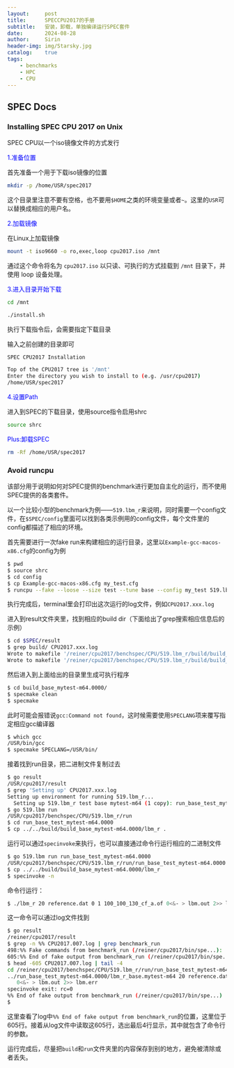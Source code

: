 ```yaml
---
layout: 	post  				   
title: 		SPECCPU2017的手册      				
subtitle:	安装，卸载，单独编译运行SPEC套件    
date:       2024-08-28 				
author:     Sirin 						
header-img: img/Starsky.jpg
catalog: 	true 				
tags:						
    - benchmarks
    - HPC
    - CPU
---
```


## SPEC Docs

### Installing SPEC CPU 2017 on Unix

SPEC CPU以一个iso镜像文件的方式发行

<font color = blue>1.准备位置</font>

首先准备一个用于下载iso镜像的位置

```bash
mkdir -p /home/USR/spec2017
```

这个目录里注意不要有空格，也不要用`$HOME`之类的环境变量或者`~`。这里的`USR`可以替换成相应的用户名。

<font color = blue>2.加载镜像</font>

在Linux上加载镜像

```bash
mount -t iso9660 -o ro,exec,loop cpu2017.iso /mnt
```

通过这个命令将名为 `cpu2017.iso` 以只读、可执行的方式挂载到 `/mnt` 目录下，并使用 loop 设备处理。

<font color = blue>3.进入目录开始下载</font>

```bash
cd /mnt
```

```bash
./install.sh
```

执行下载指令后，会需要指定下载目录

输入之前创建的目录即可

```bash
SPEC CPU2017 Installation

Top of the CPU2017 tree is '/mnt'
Enter the directory you wish to install to (e.g. /usr/cpu2017)
/home/USR/spec2017
```

<font color = blue>4.设置Path</font>

进入到SPEC的下载目录，使用source指令启用shrc

```bash
source shrc
```

<font color = blue>Plus:卸载SPEC</font>

```bash
rm -Rf /home/USR/spec2017
```



### Avoid runcpu

该部分用于说明如何对SPEC提供的benchmark进行更加自主化的运行，而不使用SPEC提供的各类套件。

以一个比较小型的benchmark为例——`519.lbm_r`来说明，同时需要一个config文件，在`$SPEC/config`里面可以找到各类示例用的config文件，每个文件里的config都描述了相应的环境。

首先需要进行一次fake run来构建相应的运行目录，这里以`Example-gcc-macos-x86.cfg`的config为例

```bash
$ pwd
$ source shrc
$ cd config
$ cp Example-gcc-macos-x86.cfg my_test.cfg
$ runcpu --fake --loose --size test --tune base --config my_test 519.lbm_r
```

执行完成后，terminal里会打印出这次运行的log文件，例如`CPU2017.xxx.log`

进入到result文件夹里，找到相应的build dir（下面给出了grep搜索相应信息后的示例）

```bash
$ cd $SPEC/result
$ grep build/ CPU2017.xxx.log
Wrote to makefile '/reiner/cpu2017/benchspec/CPU/519.lbm_r/build/build_base_mytest-m64.0000/Makefile.deps':
Wrote to makefile '/reiner/cpu2017/benchspec/CPU/519.lbm_r/build/build_base_mytest-m64.0000/Makefile.spec':
```

然后进入到上面给出的目录里生成可执行程序

```bash
$ cd build_base_mytest-m64.0000/
$ specmake clean
$ specmake
```

此时可能会报错说`gcc:Command not found`，这时候需要使用`SPECLANG`项来覆写指定相应gcc编译器

```bash
$ which gcc
/USR/bin/gcc
$ specmake SPECLANG=/USR/bin/
```

接着找到run目录，把二进制文件复制过去

```bash
$ go result
/USR/cpu2017/result
$ grep 'Setting up' CPU2017.xxx.log
Setting up environment for running 519.lbm_r...
  Setting up 519.lbm_r test base mytest-m64 (1 copy): run_base_test_mytest-m64.0000
$ go 519.lbm run
/USR/cpu2017/benchspec/CPU/519.lbm_r/run
$ cd run_base_test_mytest-m64.0000
$ cp ../../build/build_base_mytest-m64.0000/lbm_r .
```

运行可以通过`specinvoke`来执行，也可以直接通过命令行运行相应的二进制文件

```bash
$ go 519.lbm run run_base_test_mytest-m64.0000
/USR/cpu2017/benchspec/CPU/519.lbm_r/run/run_base_test_mytest-m64.0000
$ cp ../../build/build_base_mytest-m64.0000/lbm_r
$ specinvoke -n
```

命令行运行：

```bash
$ ./lbm_r 20 reference.dat 0 1 100_100_130_cf_a.of 0<&- > lbm.out 2>> lbm.err
```

这一命令可以通过log文件找到

```bash
$ go result
/reiner/cpu2017/result
$ grep -n %% CPU2017.007.log | grep benchmark_run
498:%% Fake commands from benchmark_run (/reiner/cpu2017/bin/spe...):
605:%% End of fake output from benchmark_run (/reiner/cpu2017/bin/spe...)
$ head -605 CPU2017.007.log | tail -4
cd /reiner/cpu2017/benchspec/CPU/519.lbm_r/run/run_base_test_mytest-m64.0000
../run_base_test_mytest-m64.0000/lbm_r_base.mytest-m64 20 reference.dat 0 1 100_100_130_cf_a.of 
   0<&- > lbm.out 2>> lbm.err
specinvoke exit: rc=0
%% End of fake output from benchmark_run (/reiner/cpu2017/bin/spe...)
$  
```

这里查看了log中`%% End of fake output from benchmark_run`的位置，这里位于605行。接着从log文件中读取这605行，选出最后4行显示，其中就包含了命令行的参数。

运行完成后，尽量把`build`和`run`文件夹里的内容保存到别的地方，避免被清除或者丢失。





